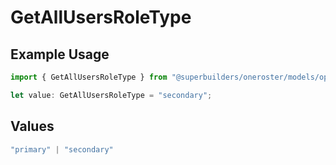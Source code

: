 # GetAllUsersRoleType

## Example Usage

```typescript
import { GetAllUsersRoleType } from "@superbuilders/oneroster/models/operations";

let value: GetAllUsersRoleType = "secondary";
```

## Values

```typescript
"primary" | "secondary"
```